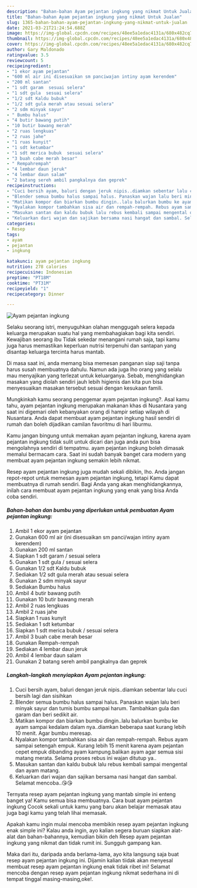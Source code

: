 ```yaml
---
description: "Bahan-bahan Ayam pejantan ingkung yang nikmat Untuk Jualan"
title: "Bahan-bahan Ayam pejantan ingkung yang nikmat Untuk Jualan"
slug: 1365-bahan-bahan-ayam-pejantan-ingkung-yang-nikmat-untuk-jualan
date: 2021-03-21T21:24:54.688Z
image: https://img-global.cpcdn.com/recipes/48ee5a1edac4131a/680x482cq70/ayam-pejantan-ingkung-foto-resep-utama.jpg
thumbnail: https://img-global.cpcdn.com/recipes/48ee5a1edac4131a/680x482cq70/ayam-pejantan-ingkung-foto-resep-utama.jpg
cover: https://img-global.cpcdn.com/recipes/48ee5a1edac4131a/680x482cq70/ayam-pejantan-ingkung-foto-resep-utama.jpg
author: Gary Maldonado
ratingvalue: 3.5
reviewcount: 5
recipeingredient:
- "1 ekor ayam pejantan"
- "600 ml air ini disesuaikan sm panciwajan intiny ayam kerendem"
- "200 ml santan"
- "1 sdt garam  sesuai selera"
- "1 sdt gula  sesuai selera"
- "1/2 sdt Kaldu bubuk"
- "1/2 sdt gula merah atau sesuai selera"
- "2 sdm minyak sayur"
- " Bumbu halus"
- "4 butir bawang putih"
- "10 butir bawang merah"
- "2 ruas lengkuas"
- "2 ruas jahe"
- "1 ruas kunyit"
- "1 sdt ketumbar"
- "1 sdt merica bubuk  sesuai selera"
- "3 buah cabe merah besar"
- " Rempahrempah"
- "4 lembar daun jeruk"
- "4 lembar daun salam"
- "2 batang sereh ambil pangkalnya dan geprek"
recipeinstructions:
- "Cuci bersih ayam, baluri dengan jeruk nipis..diamkan sebentar lalu cuci bersih lagi dan sisihkan"
- "Blender semua bumbu halus sampai halus. Panaskan wajan lalu beri minyak sayur dan tumis bumbu sampai harum. Tambahkan gula dan garam dan beri sedikit air."
- "Matikan kompor dan biarkan bumbu dingin..lalu balurkan bumbu ke ayam sampai kedalam dalam nya..diamkan beberapa saat kurang lebih 10 menit. Agar bumbu meresap."
- "Nyalakan kompor tambahkan sisa air dan rempah-rempah. Rebus ayam sampai setengah empuk. Kurang lebih 15 menit karena ayam pejantan cepet empuk dibanding ayam kampung.balikan ayam agar semua sisi matang merata. Selama proses rebus ini wajan ditutup ya.."
- "Masukan santan dan kaldu bubuk lalu rebus kembali sampai mengental dan ayam matang."
- "Keluarkan dari wajan dan sajikan bersama nasi hangat dan sambal. Selamat mencoba..😘😘"
categories:
- Resep
tags:
- ayam
- pejantan
- ingkung

katakunci: ayam pejantan ingkung 
nutrition: 278 calories
recipecuisine: Indonesian
preptime: "PT18M"
cooktime: "PT31M"
recipeyield: "1"
recipecategory: Dinner

---
```



![Ayam pejantan ingkung](https://img-global.cpcdn.com/recipes/48ee5a1edac4131a/680x482cq70/ayam-pejantan-ingkung-foto-resep-utama.jpg)

Selaku seorang istri, menyuguhkan olahan menggugah selera kepada keluarga merupakan suatu hal yang membahagiakan bagi kita sendiri. Kewajiban seorang ibu Tidak sekedar menangani rumah saja, tapi kamu juga harus memastikan keperluan nutrisi terpenuhi dan santapan yang disantap keluarga tercinta harus mantab.

Di masa  saat ini, anda memang bisa memesan panganan siap saji tanpa harus susah membuatnya dahulu. Namun ada juga lho orang yang selalu mau menyajikan yang terlezat untuk keluarganya. Sebab, menghidangkan masakan yang diolah sendiri jauh lebih higienis dan kita pun bisa menyesuaikan masakan tersebut sesuai dengan kesukaan famili. 



Mungkinkah kamu seorang penggemar ayam pejantan ingkung?. Asal kamu tahu, ayam pejantan ingkung merupakan makanan khas di Nusantara yang saat ini digemari oleh kebanyakan orang di hampir setiap wilayah di Nusantara. Anda dapat membuat ayam pejantan ingkung hasil sendiri di rumah dan boleh dijadikan camilan favoritmu di hari liburmu.

Kamu jangan bingung untuk memakan ayam pejantan ingkung, karena ayam pejantan ingkung tidak sulit untuk dicari dan juga anda pun bisa mengolahnya sendiri di tempatmu. ayam pejantan ingkung boleh dimasak memalui bermacam cara. Saat ini sudah banyak banget cara modern yang membuat ayam pejantan ingkung semakin lebih nikmat.

Resep ayam pejantan ingkung juga mudah sekali dibikin, lho. Anda jangan repot-repot untuk memesan ayam pejantan ingkung, tetapi Kamu dapat membuatnya di rumah sendiri. Bagi Anda yang akan menghidangkannya, inilah cara membuat ayam pejantan ingkung yang enak yang bisa Anda coba sendiri.

<!--inarticleads1-->

##### Bahan-bahan dan bumbu yang diperlukan untuk pembuatan Ayam pejantan ingkung:

1. Ambil 1 ekor ayam pejantan
1. Gunakan 600 ml air (ini disesuaikan sm panci/wajan intiny ayam kerendem)
1. Gunakan 200 ml santan
1. Siapkan 1 sdt garam / sesuai selera
1. Gunakan 1 sdt gula / sesuai selera
1. Gunakan 1/2 sdt Kaldu bubuk
1. Sediakan 1/2 sdt gula merah atau sesuai selera
1. Gunakan 2 sdm minyak sayur
1. Sediakan  Bumbu halus
1. Ambil 4 butir bawang putih
1. Gunakan 10 butir bawang merah
1. Ambil 2 ruas lengkuas
1. Ambil 2 ruas jahe
1. Siapkan 1 ruas kunyit
1. Sediakan 1 sdt ketumbar
1. Siapkan 1 sdt merica bubuk / sesuai selera
1. Ambil 3 buah cabe merah besar
1. Gunakan  Rempah-rempah
1. Sediakan 4 lembar daun jeruk
1. Ambil 4 lembar daun salam
1. Gunakan 2 batang sereh ambil pangkalnya dan geprek




<!--inarticleads2-->

##### Langkah-langkah menyiapkan Ayam pejantan ingkung:

1. Cuci bersih ayam, baluri dengan jeruk nipis..diamkan sebentar lalu cuci bersih lagi dan sisihkan
1. Blender semua bumbu halus sampai halus. Panaskan wajan lalu beri minyak sayur dan tumis bumbu sampai harum. Tambahkan gula dan garam dan beri sedikit air.
1. Matikan kompor dan biarkan bumbu dingin..lalu balurkan bumbu ke ayam sampai kedalam dalam nya..diamkan beberapa saat kurang lebih 10 menit. Agar bumbu meresap.
1. Nyalakan kompor tambahkan sisa air dan rempah-rempah. Rebus ayam sampai setengah empuk. Kurang lebih 15 menit karena ayam pejantan cepet empuk dibanding ayam kampung.balikan ayam agar semua sisi matang merata. Selama proses rebus ini wajan ditutup ya..
1. Masukan santan dan kaldu bubuk lalu rebus kembali sampai mengental dan ayam matang.
1. Keluarkan dari wajan dan sajikan bersama nasi hangat dan sambal. Selamat mencoba..😘😘




Ternyata resep ayam pejantan ingkung yang mantab simple ini enteng banget ya! Kamu semua bisa membuatnya. Cara buat ayam pejantan ingkung Cocok sekali untuk kamu yang baru akan belajar memasak atau juga bagi kamu yang telah lihai memasak.

Apakah kamu ingin mulai mencoba membikin resep ayam pejantan ingkung enak simple ini? Kalau anda ingin, ayo kalian segera buruan siapkan alat-alat dan bahan-bahannya, kemudian bikin deh Resep ayam pejantan ingkung yang nikmat dan tidak rumit ini. Sungguh gampang kan. 

Maka dari itu, daripada anda berlama-lama, ayo kita langsung saja buat resep ayam pejantan ingkung ini. Dijamin kalian tiidak akan menyesal membuat resep ayam pejantan ingkung enak tidak ribet ini! Selamat mencoba dengan resep ayam pejantan ingkung nikmat sederhana ini di tempat tinggal masing-masing,oke!.

